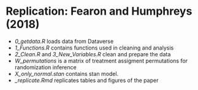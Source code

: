  # Replication: Fearon and Humphreys (2018)

* *_0_getdata.R_* loads data from Dataverse
* *_1_Functions.R_* contains functions used in cleaning and analysis
* *_2_Clean.R_* and *_3_New_Variables.R_* clean and prepare the data
* *_W_permutations_* is a matrix of treatment assigment permutations for randomization inference
* *_X_only_normal.stan_* contains stan model.
* *__replicate.Rmd_* replicates tables and figures of the paper
